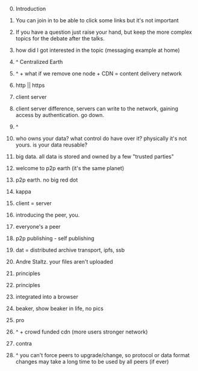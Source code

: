 0. Introduction

1. You can join in to be able to click some links but it's not important

2. If you have a question just raise your hand, but keep the more complex topics for the debate after the talks.

3. how did I got interested in the topic (messaging example at home)

4. ^ Centralized Earth

5. ^ + what if we remove one node + CDN = content delivery network

6. http || https

7. client server

8. client server difference, servers can write to the network, gaining access by authentication. go down.

9. ^

10. who owns your data? what control do have over it? physically it's not yours. is your data reusable?

11. big data. all data is stored and owned by a few "trusted parties"

12. welcome to p2p earth (it's the same planet)

13. p2p earth. no big red dot

14. kappa

15. client = server

16. introducing the peer, you.

17. everyone's a peer

18. p2p publishing - self publishing

19. dat = distributed archive transport, ipfs, ssb

20. Andre Staltz. your files aren't uploaded

21. principles

22. principles

23. integrated into a browser

24. beaker, show beaker in life, no pics

25. pro

26. ^ + crowd funded cdn (more users stronger network)

27. contra

28. ^ you can't force peers to upgrade/change, so protocol or data format changes may take a long time to be used by all peers (if ever)
